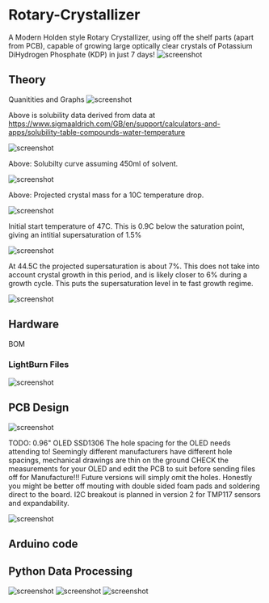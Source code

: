 # Rotary-Crystallizer

A Modern Holden style Rotary Crystallizer, using off the shelf parts (apart from PCB), capable of growing large optically clear crystals of Potassium DiHydrogen Phosphate (KDP) in just 7 days!
![screenshot](media/xtal.png)

## Theory

Quanitities and Graphs
![screenshot](graphs/sol1.PNG)

Above is solubility data derived from data at https://www.sigmaaldrich.com/GB/en/support/calculators-and-apps/solubility-table-compounds-water-temperature


![screenshot](graphs/sol2.PNG)

Above: Solubilty curve assuming 450ml of solvent.

![screenshot](graphs/sol3.PNG)

Above: Projected crystal mass for a 10C temperature drop.

![screenshot](graphs/sol4.PNG)

Initial start temperature of 47C. This is 0.9C below the saturation point, giving an intitial supersaturation of 1.5%

![screenshot](graphs/sol5.PNG)

At 44.5C the projected supersaturation is about 7%. This does not take into account crystal growth in this period, and is likely closer to 6% during a growth cycle. This puts the supersaturation level in te fast growth regime.

![screenshot](graphs/updated-curve.png)

## Hardware

BOM 

### LightBurn Files

![screenshot](lightburn/lightburn.png)

## PCB Design

![screenshot](pcb/pcbimg.png)

TODO:
0.96" OLED SSD1306
The hole spacing for the OLED needs attending to! Seemingly different manufacturers have different hole spacings, mechanical drawings are thin on the ground CHECK the measurements for your OLED and edit the PCB to suit before sending files off for Manufacture!!!
Future versions will simply omit the holes. Honestly you might be better off mouting with double sided foam pads and soldering direct to the board.
I2C breakout is planned in version 2 for TMP117 sensors and expandability.


![screenshot](pcb/3dpcbimg.png)

## Arduino code

## Python Data Processing

![screenshot](graphs/example-run.png)
![screenshot](graphs/example-oscillation.png)
![screenshot](graphs/example-error.png)




